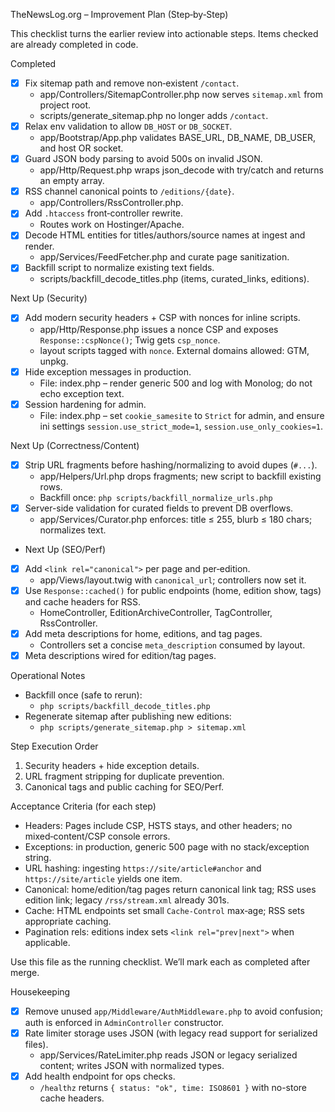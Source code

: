 TheNewsLog.org – Improvement Plan (Step‑by‑Step)

This checklist turns the earlier review into actionable steps. Items checked are already completed in code.

Completed

- [x] Fix sitemap path and remove non‑existent `/contact`.
  - app/Controllers/SitemapController.php now serves `sitemap.xml` from project root.
  - scripts/generate_sitemap.php no longer adds `/contact`.
- [x] Relax env validation to allow `DB_HOST` or `DB_SOCKET`.
  - app/Bootstrap/App.php validates BASE_URL, DB_NAME, DB_USER, and host OR socket.
- [x] Guard JSON body parsing to avoid 500s on invalid JSON.
  - app/Http/Request.php wraps json_decode with try/catch and returns an empty array.
- [x] RSS channel canonical points to `/editions/{date}`.
  - app/Controllers/RssController.php.
- [x] Add `.htaccess` front‑controller rewrite.
  - Routes work on Hostinger/Apache.
- [x] Decode HTML entities for titles/authors/source names at ingest and render.
  - app/Services/FeedFetcher.php and curate page sanitization.
- [x] Backfill script to normalize existing text fields.
  - scripts/backfill_decode_titles.php (items, curated_links, editions).

Next Up (Security)

- [x] Add modern security headers + CSP with nonces for inline scripts.
  - app/Http/Response.php issues a nonce CSP and exposes `Response::cspNonce()`; Twig gets `csp_nonce`.
  - layout scripts tagged with `nonce`. External domains allowed: GTM, unpkg.
- [x] Hide exception messages in production.
  - File: index.php – render generic 500 and log with Monolog; do not echo exception text.
- [x] Session hardening for admin.
  - File: index.php – set `cookie_samesite` to `Strict` for admin, and ensure ini settings `session.use_strict_mode=1`, `session.use_only_cookies=1`.

Next Up (Correctness/Content)

- [x] Strip URL fragments before hashing/normalizing to avoid dupes (`#...`).
  - app/Helpers/Url.php drops fragments; new script to backfill existing rows.
  - Backfill once: `php scripts/backfill_normalize_urls.php`
- [x] Server-side validation for curated fields to prevent DB overflows.
  - app/Services/Curator.php enforces: title ≤ 255, blurb ≤ 180 chars; normalizes text.

- Next Up (SEO/Perf)

- [x] Add `<link rel="canonical">` per page and per‑edition.
  - app/Views/layout.twig with `canonical_url`; controllers now set it.
- [x] Use `Response::cached()` for public endpoints (home, edition show, tags) and cache headers for RSS.
  - HomeController, EditionArchiveController, TagController, RssController.
- [x] Add meta descriptions for home, editions, and tag pages.
  - Controllers set a concise `meta_description` consumed by layout.
- [x] Meta descriptions wired for edition/tag pages.

Operational Notes

- Backfill once (safe to rerun):
  - `php scripts/backfill_decode_titles.php`
- Regenerate sitemap after publishing new editions:
  - `php scripts/generate_sitemap.php > sitemap.xml`

Step Execution Order

1) Security headers + hide exception details.
2) URL fragment stripping for duplicate prevention.
3) Canonical tags and public caching for SEO/Perf.

Acceptance Criteria (for each step)

- Headers: Pages include CSP, HSTS stays, and other headers; no mixed‑content/CSP console errors.
- Exceptions: in production, generic 500 page with no stack/exception string.
- URL hashing: ingesting `https://site/article#anchor` and `https://site/article` yields one item.
- Canonical: home/edition/tag pages return canonical link tag; RSS uses edition link; legacy `/rss/stream.xml` already 301s.
- Cache: HTML endpoints set small `Cache-Control` max‑age; RSS sets appropriate caching.
- Pagination rels: editions index sets `<link rel="prev|next">` when applicable.

Use this file as the running checklist. We’ll mark each as completed after merge.

Housekeeping

- [x] Remove unused `app/Middleware/AuthMiddleware.php` to avoid confusion; auth is enforced in `AdminController` constructor.
- [x] Rate limiter storage uses JSON (with legacy read support for serialized files).
  - app/Services/RateLimiter.php reads JSON or legacy serialized content; writes JSON with normalized types.
- [x] Add health endpoint for ops checks.
  - `/healthz` returns `{ status: "ok", time: ISO8601 }` with no-store cache headers.

